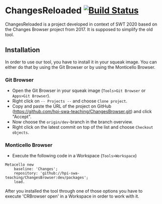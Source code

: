 # ChangesReloaded [![Build Status](https://travis-ci.org/HPI-SWA-Teaching/ChangesBrowser.svg?branch=team09)](https://travis-ci.org/HPI-SWA-Teaching/ChangesBrowser)

ChangesReloaded is a project developed in context of SWT 2020 based on the Changes Browser project from 2017. It is supposed to simplify the old tool.

## Installation
In order to use our tool, you have to install it in your squeak image. You can either do that by using the Git Browser or by using the Monticello Browser.

### Git Browser
- Open the Git Browser in your squeak image (`Tools>Git Browser` or `Apps>Git Browser`).
- Right click on `-- Projects --` and choose `Clone project`.
- Copy and paste the URL of the project on GitHub (https://github.com/hpi-swa-teaching/ChangesBrowser.git) and click "Accept".
- Now choose the `origin/dev`-branch in the branch overview.
- Right click on the latest commit on top of the list and choose `Checkout objects`.

### Monticello Browser
- Execute the following code in a Workspace (`Tools>Workspace`)
```
Metacello new
    baseline: 'Changes';
    repository: 'github://hpi-swa-teaching/ChangesBrowser:dev/packages';
    load.
```

After you installed the tool through one of those options you have to execute 'CRBrowser open' in a Workspace in order to work with it.
